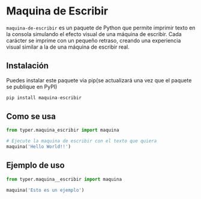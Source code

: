 # Maquina de Escribir

`maquina-de-escribir` es un paquete de Python que permite imprimir texto en la consola simulando el efecto visual de una máquina de escribir. Cada carácter se imprime con un pequeño retraso, creando una experiencia visual similar a la de una máquina de escribir real.

## Instalación

Puedes instalar este paquete via pip(se actualizará una vez que el paquete se publique en PyPI)

```Python
pip install maquina-escribir
```

## Como se usa

```Python
from typer.maquina_escribir import maquina

# Ejecute la maquina de escribir con el texto que quiera
maquina('Hello World!!')
```

## Ejemplo de uso

```Python
from typer.maquina__escribir import maquina

maquina('Esto es un ejemplo')
```